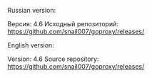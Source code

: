 Russian version:

Версия: 4.6
Исходный репозиторий: https://github.com/snail007/goproxy/releases/

English version:

Version: 4.6
Source repository: https://github.com/snail007/goproxy/releases/
